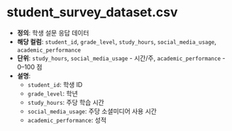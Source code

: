 # student_survey_dataset.csv

- **정의**: 학생 설문 응답 데이터  
- **해당 컬럼**: `student_id`, `grade_level`, `study_hours`, `social_media_usage`, `academic_performance`  
- **단위**: `study_hours`, `social_media_usage` - 시간/주, `academic_performance` - 0–100 점  
- **설명**:  
  - `student_id`: 학생 ID  
  - `grade_level`: 학년  
  - `study_hours`: 주당 학습 시간  
  - `social_media_usage`: 주당 소셜미디어 사용 시간  
  - `academic_performance`: 성적  
